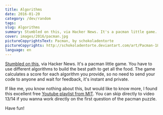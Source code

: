 ```yaml
---
title: Algorithms
date: 2016-01-20
category: /dev/random
tags: 
slug: Algorithms
summary: Stumbled on this, via Hacker News. It's a pacman little game. You have to use different algorithms to build the best path to get all the food.
cover: images/2016/pacman.jpg
pictureCopyrightsText: Pacman, by schokoladentorte
pictureCopyrights: http://schokoladentorte.deviantart.com/art/Pacman-182150043
language: en
---
```


[Stumbled on this](http://ai.berkeley.edu/project_overview.html), via Hacker News. It's a pacman little game. You have to use different algorithms to build the best path to get all the food.
The game calculates a score for each algorithm you provide, so no need to send your code to anyone and wait for feedback, it's instant and private.

If like me, you know nothing about this, but would like to know more, I found this excellent free [Youtube playlist from MIT](https://www.youtube.com/watch?v=HtSuA80QTyo&list=PLUl4u3cNGP61Oq3tWYp6V_F-5jb5L2iHb). You can skip directly to video 13/14 if you wanna work directly on the first question of the pacman puzzle.

Have fun!
